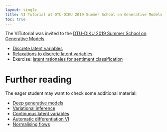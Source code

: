 ```yaml
---
layout: single
title: VI Tutorial at DTU-DIKU 2019 Summer School on Generative Models
toc: true
---
```


The VITutorial was invited to the [DTU-DIKU 2019 Summer School on Generative Models](http://summer-school-gan.compute.dtu.dk).


* [Discrete latent variables](https://github.com/vitutorial/tour/blob/DTU-DIKU-2019/modules/DGMs-Discrete/master.pdf)
* [Relaxations to discrete latent variables](https://github.com/vitutorial/tour/blob/DTU-DIKU-2019/modules/DGMs-Relaxations/master.pdf)
* Exercise: [latent rationales for sentiment classification](https://github.com/vitutorial/exercises.git)

# Further reading

The eager student may want to check some additional material:

* [Deep generative models](https://github.com/vitutorial/tour/blob/master/modules/Introduction/master.pdf)
* [Variational inference](https://github.com/vitutorial/tour/blob/master/modules/VI/master.pdf)
* [Continuous latent variables](https://github.com/vitutorial/tour/blob/master/modules/DGMs-Continuous/master.pdf)
* [Automatic differentiation VI](https://github.com/vitutorial/tour/blob/master/modules/ADVI/master.pdf)
* [Normalising flows](https://github.com/vitutorial/tour/blob/master/modules/NFs/master.pdf)




